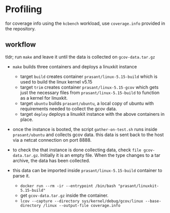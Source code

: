 # Profiling

for coverage info using the `kcbench` workload, use `coverage.info` provided in the repository.

## workflow
tldr; run `make` and leave it until the data is collected on `gcov-data.tar.gz`

- `make` builds three containers and deploys a linuxkit instance
    - target `build` creates container `prasant/linux-5.15-build` which is used to build the linux kernel v5.15
    - target `trim` creates container `prasant/linux-5.15-gcov` which gets just the necessary files from `prasant/linux-5.15-build` to function as a kernel for linuxkit.
    - target `ubuntu` builds `prasant/ubuntu`, a local copy of ubuntu with requirements needed to collect the gcov data.
    - target `deploy` deploys a linuxkit instance with the above containers in place.

- once the instance is booted, the script `gather-on-test.sh` runs inside `prasant/ubuntu` and collects gcov data. this data is sent back to the host via a netcat connection on port 8888.

- to check the that instance is done collecting data, check `file gcov-data.tar.gz`. Initially it is an empty file. When the type changes to a tar archive, the data has been collected.

- this data can be imported inside `prasant/linux-5.15-build` container to parse it.
    - `docker run --rm -ir --entrypoint /bin/bash "prasant/linuxkit-5.15-build"`
    - get `gcov-data.tar.gz` inside the container.
    - `lcov --capture --directory sys/kernel/debug/gcov/linux --base-directory /linux --output-file coverage.info`
